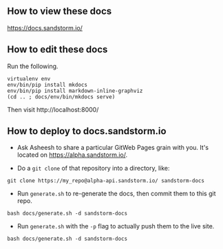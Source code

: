 ## How to view these docs

https://docs.sandstorm.io/

## How to edit these docs

Run the following.

```
virtualenv env
env/bin/pip install mkdocs
env/bin/pip install markdown-inline-graphviz
(cd .. ; docs/env/bin/mkdocs serve)
```

Then visit http://localhost:8000/

## How to deploy to docs.sandstorm.io

- Ask Asheesh to share a particular GitWeb Pages grain with you. It's
  located on https://alpha.sandstorm.io/.

- Do a `git clone` of that repository into a directory, like:

```
git clone https://my_repo@alpha-api.sandstorm.io/ sandstorm-docs
```

- Run `generate.sh` to re-generate the docs, then commit them to this git repo.

```
bash docs/generate.sh -d sandstorm-docs
```


- Run `generate.sh` with the `-p` flag to actually push them to the live site.

```
bash docs/generate.sh -d sandstorm-docs
```
